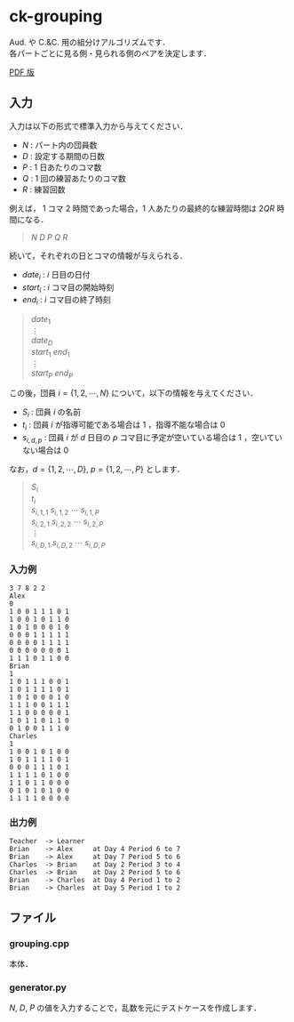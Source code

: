# ck-grouping

Aud. や C.&C. 用の組分けアルゴリズムです．  
各パートごとに見る側・見られる側のペアを決定します．

[PDF 版](https://github.com/nozomu-y/ck-grouping/blob/master/README.pdf)

## 入力

入力は以下の形式で標準入力から与えてください．

- $N$ : パート内の団員数
- $D$ : 設定する期間の日数
- $P$ : 1 日あたりのコマ数
- $Q$ : 1 回の練習あたりのコマ数
- $R$ : 練習回数

例えば， 1 コマ 2 時間であった場合，1 人あたりの最終的な練習時間は $2QR$ 時間になる．

> $N$ $D$ $P$ $Q$ $R$

続いて，それぞれの日とコマの情報が与えられる．

- $date_i$ : $i$ 日目の日付
- $start_i$ : $i$ コマ目の開始時刻
- $end_i$ : $i$ コマ目の終了時刻

> $date_1$   
> $\vdots$  
> $date_D$  
> $start_1$ $end_1$  
> $\vdots$  
> $start_P$ $end_P$


この後，団員 $i=\{1,2,\cdots,N\}$ について，以下の情報を与えてください．

- $S_i$ : 団員 $i$ の名前
- $t_i$ : 団員 $i$ が指導可能である場合は $1$ ，指導不能な場合は $0$
- $s_{i,d,p}$ : 団員 $i$ が $d$ 日目の $p$ コマ目に予定が空いている場合は $1$ ，空いていない場合は $0$

なお，$d=\{1,2,\cdots,D\},\ p=\{1,2,\cdots,P\}$ とします．

> $S_i$  
> $t_i$  
> $s_{i,1,1}$ $s_{i,1,2}$ $\cdots$ $s_{i,1,P}$  
> $s_{i,2,1}$ $s_{i,2,2}$ $\cdots$ $s_{i,2,P}$  
> $\vdots$  
> $s_{i,D,1}$ $s_{i,D,2}$ $\cdots$ $s_{i,D,P}$

### 入力例

```
3 7 8 2 2
Alex
0
1 0 0 1 1 1 0 1
1 0 0 1 0 1 1 0
1 0 1 0 0 0 1 0
0 0 0 1 1 1 1 1
0 0 0 0 1 1 1 1
0 0 0 0 0 0 0 1
1 1 1 0 1 1 0 0
Brian
1
1 0 1 1 1 0 0 1
1 0 1 1 1 1 0 1
1 0 1 0 0 0 1 0
1 1 1 0 0 1 1 1
1 1 0 0 0 0 0 1
1 0 1 1 0 1 1 0
0 1 0 0 1 1 1 0
Charles
1
1 0 0 1 0 1 0 0
1 0 1 1 1 1 0 1
0 0 0 1 1 1 0 1
1 1 1 1 0 1 0 0
1 1 0 1 1 0 0 0
0 1 0 1 0 1 0 0
1 1 1 1 0 0 0 0
```

### 出力例

```
Teacher  -> Learner
Brian    -> Alex     at Day 4 Period 6 to 7
Brian    -> Alex     at Day 7 Period 5 to 6
Charles  -> Brian    at Day 2 Period 3 to 4
Charles  -> Brian    at Day 2 Period 5 to 6
Brian    -> Charles  at Day 4 Period 1 to 2
Brian    -> Charles  at Day 5 Period 1 to 2
```

## ファイル

### grouping.cpp

本体．

### generator.py

$N$, $D$, $P$ の値を入力することで，乱数を元にテストケースを作成します．
